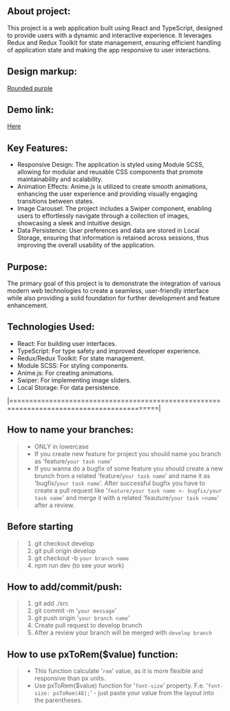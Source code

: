 ## About project:
This project is a web application built using React and TypeScript, designed to provide users with a dynamic and interactive experience. It leverages Redux and Redux Toolkit for state management, ensuring efficient handling of application state and making the app responsive to user interactions.

## Design markup:
[Rounded purple](https://www.figma.com/design/xMK2Dy0mfBbJJSNctmOuLW/Phone-catalog-(V2)-Rounded-Style-1?node-id=0-1&node-type=canvas)

## Demo link:
[Here](https://fs-jun24-team-3.github.io/React.ts-GroupProject/)

## Key Features:
- Responsive Design: The application is styled using Module SCSS, allowing for modular and reusable CSS components that promote maintainability and scalability.
- Animation Effects: Anime.js is utilized to create smooth animations, enhancing the user experience and providing visually engaging transitions between states.
- Image Carousel: The project includes a Swiper component, enabling users to effortlessly navigate through a collection of images, showcasing a sleek and intuitive design.
- Data Persistence: User preferences and data are stored in Local Storage, ensuring that information is retained across sessions, thus improving the overall usability of the application.

## Purpose:
The primary goal of this project is to demonstrate the integration of various modern web technologies to create a seamless, user-friendly interface while also providing a solid foundation for further development and feature enhancement.

## Technologies Used:
- React: For building user interfaces.
- TypeScript: For type safety and improved developer experience.
- Redux/Redux Toolkit: For state management.
- Module SCSS: For styling components.
- Anime.js: For creating animations.
- Swiper: For implementing image sliders.
- Local Storage: For data persistence.

|===========================================================================================|

## How to name your branches:

> - ONLY in lowercase
> - If you create new feature for project you should name you branch as 'feature/`your task name`'
> - If you wanna do a bugfix of some feature you should create a new brunch from a related 'feature/`your task name`' and name it as 'bugfix/`your task name`'.
>   After successful bugfix you have to create a pull request like '`feature/your task name <- bugfix/your task name`' and merge it with a related 'feauture/`your task >name`' after a review.

## Before starting

> 1.  git checkout develop
> 2.  git pull origin develop
> 3.  git checkout -b `your branch name`
> 4.  npm run dev (to see your work)

## How to add/commit/push:

> 1.  git add ./src
> 2.  git commit -m '`your message`'
> 3.  git push origin '`your branch name`'
> 4.  Create pull request to develop brunch
> 5.  After a review your branch will be merged with `develop branch`

## How to use pxToRem($value) function:

> - This function calculate '`rem`' value, as it is more flexible and responsive than px units.
> - Use pxToRem($value) function for '`font-size`' property. F.e. '`font-size: pxToRem(48);`' - just paste your value from the layout into the parentheses.
